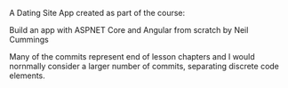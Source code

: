 A Dating Site App created as part of the course:

Build an app with ASPNET Core and Angular from scratch by Neil Cummings

Many of the commits represent end of lesson chapters and I would nornmally consider a larger number of commits, separating discrete code elements.